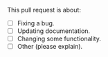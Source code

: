 This pull request is about:

* [ ] Fixing a bug.
* [ ] Updating documentation.
* [ ] Changing some functionality.
* [ ] Other (please explain).
